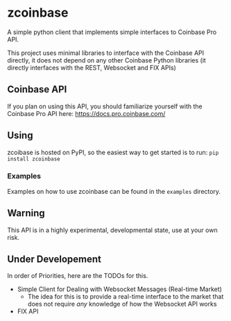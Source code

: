 # zcoinbase

A simple python client that implements simple interfaces to Coinbase Pro API.

This project uses minimal libraries to interface with the Coinbase API directly, it does
not depend on any other Coinbase Python libraries (it directly interfaces with the 
REST, Websocket and FIX APIs)

## Coinbase API
If you plan on using this API, you should familiarize yourself with the Coinbase Pro API here: https://docs.pro.coinbase.com/ 

## Using

zcoibase is hosted on PyPI, so the easiest way to get started is to run:
`pip install zcoinbase`

### Examples
Examples on how to use zcoinbase can be found in the `examples` directory.

## Warning
This API is in a highly experimental, developmental state, use at your own risk.

## Under Developement
In order of Priorities, here are the TODOs for this.
- Simple Client for Dealing with Websocket Messages (Real-time Market)
  - The idea for this is to provide a real-time interface to the market that does not
    require *any* knowledge of how the Websocket API works
- FIX API
